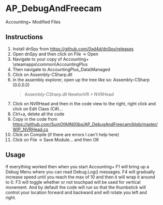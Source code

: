 # AP_DebugAndFreecam
Accounting+ Modified Files

## Instructions

1. Install dnSpy from https://github.com/0xd4d/dnSpy/releases
2. Open dnSpy and then click on File -> Open
3. Navigate to your copy of Accounting+ <Steam Install>\steamapps\common\AccountingPlus
4. Then navigate to AccountingPlus_Data\Managed
5. Click on Assembly-CSharp.dll
6. In the assembly explorer, open up the tree like so:
    Assembly-CSharp (0.0.0.0)
    > Assembly-CSharp.dll
      > NewtonVR
        > NVRHead
7. Click on NVRHead and then in the code view to the right, right click and click on Edit Class (C#)...
8. Ctrl+a, delete all the code
9. Copy in the code from https://github.com/SumOfAllN00bs/AP_DebugAndFreecam/blob/master/WIP_NVRHead.cs
10. Click on Compile (if there are errors I can't help here)
11. Click on File -> Save Module... and then OK

## Usage
If everything worked then when you start Accounting+ F1 will bring up a Debug Menu where you can read Debug.Log() messages.
F4 will gradually increase speed until you reach the max of 10 and then it will wrap it around to 0.
F3 will toggle whether or not touchpad will be used for vertical movement.
And by default the code will run so that the thumbstick will control your location forward and backward and will rotate you left and right.
